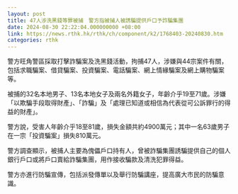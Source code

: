 ```yaml
---
layout: post
title: 47人涉洗黑錢等罪被捕　警方指被捕人被誘騙提供戶口予詐騙集團
date: 2024-08-30 22:22:04.000000000 +08:00
link: https://news.rthk.hk/rthk/ch/component/k2/1768403-20240830.htm
categories: rthk
---
```


警方旺角警區採取打擊詐騙案及洗黑錢活動，拘捕47人，涉嫌與44宗案件有關，包括求職騙案、借貸騙案、投資騙案、電話騙案、網上情緣騙案及網上購物騙案等。

被捕的32名本地男子、13名本地女子及兩名外籍女子，年齡介乎19至71歲。涉嫌「以欺騙手段取得財產」、「詐騙」及「處理已知道或相信為代表從可公訴罪行的得益的財產」。

警方說，受害人年齡介乎18至81歲，損失金額共約4900萬元；其中一名63歲男子在一宗「投資騙案」損失810萬元。

警方調查顯示，被捕人主要為傀儡戶口持有人，曾被詐騙集團誘騙提供自己的個人銀行戶口或將戶口賣給詐騙集團，用作接收騙款及清洗犯罪得益。

警方亦進行防騙宣傳，包括派發傳單以及舉行防騙講座，提高廣大市民的防騙意識。
